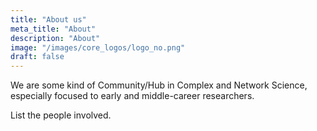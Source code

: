 ```yaml
---
title: "About us"
meta_title: "About"
description: "About"
image: "/images/core_logos/logo_no.png"
draft: false
---
```


We are some kind of Community/Hub in Complex and Network Science, especially focused to early and middle-career researchers.

List the people involved.

